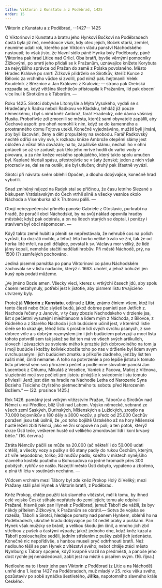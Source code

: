 ```yaml
---
title: Viktorin z Kunstatu a z Poděbrad, 1425
order: 15
---
```

Viktorin z Kunstatu a z Poděbrad, --1427-- 1425

O Viktorinovi z Kunstatu a bratru jeho Hynkovi Bočkovi na Poděbradech častá byla
již řeč, nevědouce však, kdy otec jejich, Boček starší, zemřel, neumíme udati rok, kterého pan
Viktorin vládu panství Náchodského nastoupil; to však jisto, že hlavní sídlo páně Hynka byly
Poděbrady, páně Viktorina pak hrad Litice nad Orlicí. Oba bratři, byvše věrnými pomocníky
Žížkovými, po smrti jeho přidali se k Pražanům, uznávajíce knížete Korybuta za nejvyššího
správce od Pražan do země z Polska povolaného. Město Hradec Králové po smrti Žižkově přidrželo se Sirotkův, kteříž Kunce z Bělovic
za vrchního vůdce si zvolili, pod nímž pak. hejtmanili Velek Koudelník z Březnice a Jan
Královec z Kralovic; — strana pak Orebská rozpadla se, když většina šlechticův přistoupila k
Pražanům, lid pak obecní více lnul k Sirotkům a k Táborům. —

Roku 1425. Sirotci dobyvše Litomyšle a Mýta Vysokého, vydali se s Hradečany k
Radku neboli Radkovu ve Kladsku, tehdáž již pouze německému, i byl s nimi kněz Ambrož,
farář Hradecký, ode dávna vášnivý Husita. Probořivše zdi zmocnili se města, kteréž sami
obyvatelé zapálili, aby Čechové aspoň: pro oheň nemohli k nim, když se do kamenného a
prostranného domu Fojtova utekli. Konečně vyjednáváno, mužští byli jímáni, aby byli
šacováni, ženy a děti propuštěny na svobodu. Farář Radkovský nechtě odříci se víry své, k
rozkazu kněze Ambrože otepěmi slámy jest obložen a vůkol těla obvázán; na to, zapálivše
slámu, nechali ho v ohni potáceti se až se zadusil; pak tělo jeho mrtvé hodili do vařící vody v
pivovaru, a za ním kněze veského spolujatého, který takto spolu umučen byl. Kaplané hledali
spásu, přestrojivše se v šaty ženské; jeden z nich však prozradiv se, dal se na outěk, ale byl
utlučen; druhý pak šťastně vyvázl.

Sirotci při návratu svém oblehli Opočen, a dlouho dobývajíce, konečně hrad vybořili.

Snad zmíněný nájezd na Radek stal se příčinou, že času letního Slezané s biskupem
Vratislavským do Čech vtrhli silně a všecky vesnice okolo Náchoda a Visenburka až k
Trutnovu pálili. —

Obojí nebezpečenství přimělo panoše Gabriele z Otoslavic, purkrabí na hradě, že
poručil obci Náchodské, by na svůj náklad opevnila hradby městské; když pak odpírala, a on
na lidech starých se doptal, i penězy i stavivem byl obci nápomocen. —

Když takto země hubiti a pleniti se nepřestávala, že nehrubě cos na polích vyrůsti, ba dozráti mohlo, a téhož léta horko veliké trvalo ve žni, tak že od horka
lidé mřeli, na poli dělajíce, povstal k sv. Václavu mor veliký, že lidé jámy kopali, nemohše
stačiti nadělati hrobův. Při městě Náchodě, prý, na 1500 (?) zemřelých pochováno.

Jediná písemní památka po panu Viktorinovi co pánu Náchodském zachovala se v
listu nadacím, kterýž r. 1663. uhořel, a jehož bohužel jen kusý opis podati můžeme.

„Ve jméno Bozie amen. Všecky vieci, kterez u vrtkýchi časech jdú, aby spolu časem
nezahynuly, potřebi jest k jistotie, aby pismem listu trvajicieho utvrzeny byly.

Protož já **Viktorin** z **Kunstatu**, odjinud z **Litic**, známo činiem všem, ktož list tento
čiesti nebo čtúc slyšeti budú, jakož dobree pamieti pan Jetřich z. Nachoda řečeny z Janovic, v
ty časy zbozie Nachodskeho v drzienie jsa, list s pečietmi vysutejmi mieštianuom a lidem
mým z Náchoda, z Bilovce, z Rúdného a z Starého Nachoda i jich budúciem učinil jest, v
kterémž listie šieře se to ukazuje, téhož listu k prosbie lidi svých svrchu psanych, z sve dobree
vóle a s dobrým rozmyslem jim i jich budúciem potvrzuji a mocí listu tohoto potvrdil sem tak
jakož se list ten má ve všech svých artikulích, slovech i závazcích ze svolenie mého k prozbie
jich dobrovolného na tom ja i moji budúcie i ktožby koliviek zbožie toho po nas v držienie byl
lidem svym svrchupsaným i jich budúciem zmatku a přikořie ziadneho, jenžby list ten rušiti
miel, činiti nemame. A toho na potvrzenie a pro lepšie jistotu k tomuto listu přiviesil sem svú
přirozenú pečiet a podle mne slovutnie panoši Jan Lacembok z Chlumu, Mikuláš z Veselíce,
Vaniek z Pacova, Matiej z Vlčnova, sluziebnici moji sve pečieti pro jistotu plníejšie k
sviedomie listu tomuto přiviesili Jenž jest dán na hradie na Náchodie Letha od Narozenie
Syna Bozieho Tisicieho čtyřstého pietmecitmého tu sobotu před Narozenim Božiem.“ — (22.
prosince 1425.)

Rok 1426. památný jest velkým vítězstvím Pražan, Táborův a Sirotkův nad Němci u
vsi Předlice, blíž Ústí nad Labem. Vojsko německé, sebrané ze všech zemí Saskýeh,
Durinských, Míšenských a Lužických, zrostlo na 70.000 bojovníkův s 180 děly a 3000 vozův,
a předc od 25.000 Čechův poraženi jsou tak úsilně, že „od toho bojiště Ústského až na hory
Míšenské hustě leželi zbití Němci, jako ve žni snopové na poli; a ten potok, kterýž skrze Ústí
teče, veškeren hustě od velikého zmordování lidí i koní krvavý běše." (16. června.)

Ztráta Němcův páčili se může na 20.000 (ač někteří i do 50.000 udati chtěli), a všecky
vozy a pušky s 66 stany padly do rukou Čechům, kterým, až víře nepodobno, toliko; 30
mužův padlo, kdežto v místech nynějšího slavného kostela poutního u Bohusudova na jedné
hromadě přes 300 pobitých, rytířův se našlo. Nazejtří město Ústí dobyto, vypáleno a zbořeno,
a plná tři léta v ssutinách necháno. —

Vůdcem vrchním mezi Tábory byl zde kněz Prokop Holý či Veliký; mezi Pražany stáli
páni Hynek a Viktorin bratři, z Poděbrad.

Kněz Prokop, chtěje použíti tak slavného vítězství, měl k tomu, by ihned celé vojsko
České stíhalo nepřátely do zemí jejich; tomu ale odpírali Pražané, hlavně pak pan Hynek z
Poděbrad, jemuž Táboři zle vážili, že byv někdy přítelem Žižkovým, k Pražanům se obrátil.—
Sotva že vojska se rozešla, Táboři a Sirotci, hledajíce pomsty nad panem Hynkem, oblehli ho
na Poděbradech, ukrutně hradu dobývajíce po 13 neděl praky a puškami. Pan Hynek však
mužsky se bránil, a velikou škodu jim činil, a mnoho jich zbil střelbou z pušek a častými
výpady; jakož jednoho dne, když kněz kázal a Táboři poslouchajíce seděli, jedním střelením z
pušky zabil jich jedenácte. Konečně nic nepořídivše, s hanbou museli pryč odtrhnouti bratři.
Než nedlouho těšil se pan Hynek z vítězství svého; neboť chtěje ztéci město Nymburg
s Tábory spojené, když kvapně vrazil na předměstí, a panoše jeho dost rychle jej nenásledovali, zabit
jest na místě s písařem svým. (16. října.)

Nedlouho na to i bratr jeho pan Viktorin z Poděbrad (z Litic a na Náchodě) umřel dne 1. ledna 1427 na Poděbradech, muž mladý v 25. roku věku svého, pozůstaviv po sobě synáčka šestiletého, **Jiříka**, napotomního slavného krále Českého.





















